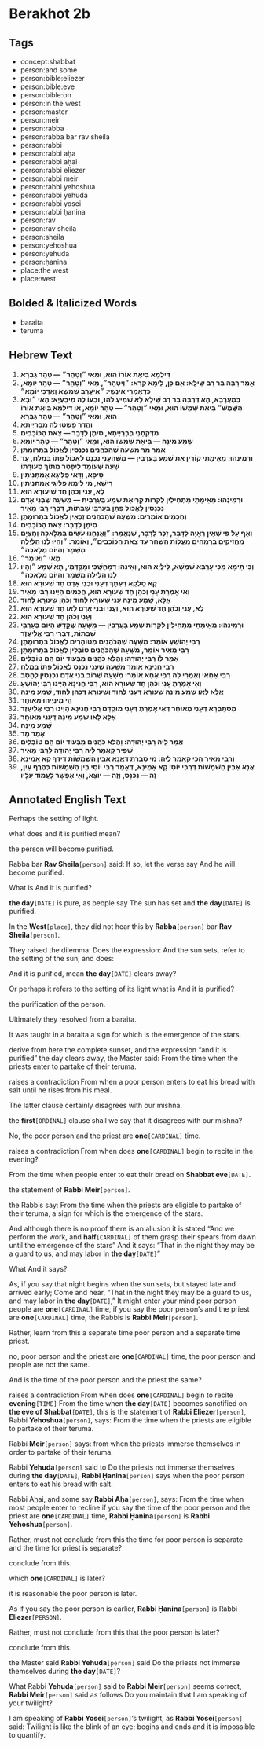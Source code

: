 # Berakhot 2b

## Tags

- concept:shabbat
- person:and some
- person:bible:eliezer
- person:bible:eve
- person:bible:on
- person:in the west
- person:master
- person:meir
- person:rabba
- person:rabba bar rav sheila
- person:rabbi
- person:rabbi aḥa
- person:rabbi aḥai
- person:rabbi eliezer
- person:rabbi meir
- person:rabbi yehoshua
- person:rabbi yehuda
- person:rabbi yosei
- person:rabbi ḥanina
- person:rav
- person:rav sheila
- person:sheila
- person:yehoshua
- person:yehuda
- person:ḥanina
- place:the west
- place:west

## Bolded & Italicized Words

- baraita
- teruma

## Hebrew Text

1. <div dir="rtl"><strong>דִּילְמָא בִּיאַת אוֹרוֹ הוּא, וּמַאי ״וְטָהֵר״ — טְהַר גַּבְרָא</strong></div>

2. <div dir="rtl"><strong>אָמַר רַבָּהּ בַּר רַב שֵׁילָא: אִם כֵּן, לֵימָא קְרָא: ״וְיִטְהָר״, מַאי ״וְטָהֵר״ — טְהַר יוֹמָא, כִּדְאָמְרִי אִינָשֵׁי: ״אִיעֲרַב שִׁמְשָׁא וְאִדַּכִּי יוֹמָא״</strong></div>

3. <div dir="rtl"><strong>בְּמַעֲרָבָא, הָא דְּרַבָּהּ בַּר רַב שֵׁילָא לָא שְׁמִיעַ לְהוּ, וּבְעוֹ לַהּ מִיבַּעְיָא: הַאי ״וּבָא הַשֶּׁמֶשׁ״ בִּיאַת שִׁמְשׁוֹ הוּא, וּמַאי ״וְטָהֵר״ — טְהַר יוֹמָא, אוֹ דִילְמָא בִּיאַת אוֹרוֹ הוּא, וּמַאי ״וְטָהֵר״ — טְהַר גַּבְרָא</strong></div>

4. <div dir="rtl"><strong>וַהֲדַר פָּשְׁטוּ לַהּ מִבָּרַיְיתָא</strong></div>

5. <div dir="rtl"><strong>מִדְּקָתָנֵי בְּבָרַיְיתָא, סִימָן לַדָּבָר — צֵאת הַכּוֹכָבִים</strong></div>

6. <div dir="rtl"><strong>שְׁמַע מִינַּהּ — בִּיאַת שִׁמְשׁוֹ הוּא, וּמַאי ״וְטָהֵר״ — טְהַר יוֹמָא</strong></div>

7. <div dir="rtl"><strong>אָמַר מָר מִשָּׁעָה שֶׁהַכֹּהֲנִים נִכְנָסִין לֶאֱכוֹל בִּתְרוּמָתָן</strong></div>

8. <div dir="rtl"><strong>וּרְמִינְהוּ: מֵאֵימָתַי קוֹרִין אֶת שְׁמַע בָּעֲרָבִין — מִשֶּׁהֶעָנִי נִכְנָס לֶאֱכוֹל פִּתּוֹ בְּמֶלַח, עַד שָׁעָה שֶׁעוֹמֵד לִיפָּטֵר מִתּוֹךְ סְעוּדָּתוֹ</strong></div>

9. <div dir="rtl"><strong>סֵיפָא, וַדַּאי פְּלִיגָא אַמַּתְנִיתִין</strong></div>

10. <div dir="rtl"><strong>רֵישָׁא, מִי לֵימָא פְּלִיגִי אַמַּתְנִיתִין</strong></div>

11. <div dir="rtl"><strong>לָא, עָנִי וְכֹהֵן חַד שִׁיעוּרָא הוּא</strong></div>

12. <div dir="rtl"><strong>וּרְמִינְהוּ: מֵאֵימָתַי מַתְחִילִין לִקְרוֹת קְרִיאַת שְׁמַע בְּעַרְבִית — מִשָּׁעָה שֶׁבְּנֵי אָדָם נִכְנָסִין לֶאֱכוֹל פִּתָּן בְּעַרְבֵי שַׁבָּתוֹת, דִּבְרֵי רַבִּי מֵאִיר</strong></div>

13. <div dir="rtl"><strong>וַחֲכָמִים אוֹמְרִים: מִשָּׁעָה שֶׁהַכֹּהֲנִים זַכָּאִין לֶאֱכוֹל בִּתְרוּמָתָן</strong></div>

14. <div dir="rtl"><strong>סִימָן לַדָּבָר: צֵאת הַכּוֹכָבִים</strong></div>

15. <div dir="rtl"><strong>וְאַף עַל פִּי שֶׁאֵין רְאָיָה לַדָּבָר, זֵכֶר לַדָּבָר, שֶׁנֶּאֱמַר: ״וַאֲנַחְנוּ עֹשִׂים בַּמְּלָאכָה וְחֶצְיָם מַחֲזִיקִים בָּרְמָחִים מֵעֲלוֹת הַשַּׁחַר עַד צֵאת הַכּוֹכָבִים״, וְאוֹמֵר: ״וְהָיוּ לָנוּ הַלַּיְלָה מִשְׁמָר וְהַיּוֹם מְלָאכָה״</strong></div>

16. <div dir="rtl"><strong>מַאי ״וְאוֹמֵר״</strong></div>

17. <div dir="rtl"><strong>וְכִי תֵּימָא מִכִּי עָרְבָא שִׁמְשָׁא, לֵילְיָא הוּא, וְאִינְהוּ דְּמַחְשְׁכִי וּמַקְדְּמִי, תָּא שְׁמַע ״וְהָיוּ לָנוּ הַלַּיְלָה מִשְׁמָר וְהַיּוֹם מְלָאכָה״</strong></div>

18. <div dir="rtl"><strong>קָא סָלְקָא דַּעְתָּךְ דְּעָנִי וּבְנֵי אָדָם חַד שִׁעוּרָא הוּא</strong></div>

19. <div dir="rtl"><strong>וְאִי אָמְרַתְּ עָנִי וְכֹהֵן חַד שִׁעוּרָא הוּא, חֲכָמִים הַיְינוּ רַבִּי מֵאִיר</strong></div>

20. <div dir="rtl"><strong>אֶלָּא, שְׁמַע מִינַּהּ עָנִי שִׁעוּרָא לְחוּד וְכֹהֵן שִׁעוּרָא לְחוּד</strong></div>

21. <div dir="rtl"><strong>לָא, עָנִי וְכֹהֵן חַד שִׁעוּרָא הוּא, וְעָנִי וּבְנֵי אָדָם לָאו חַד שִׁעוּרָא הוּא</strong></div>

22. <div dir="rtl"><strong>וְעָנִי וְכֹהֵן חַד שִׁעוּרָא הוּא</strong></div>

23. <div dir="rtl"><strong>וּרְמִינְהוּ: מֵאֵימָתַי מַתְחִילִין לִקְרוֹת שְׁמַע בָּעֲרָבִין — מִשָּׁעָה שֶׁקָּדַשׁ הַיּוֹם בְּעַרְבֵי שַׁבָּתוֹת, דִּבְרֵי רַבִּי אֱלִיעֶזֶר</strong></div>

24. <div dir="rtl"><strong>רַבִּי יְהוֹשֻׁעַ אוֹמֵר: מִשָּׁעָה שֶׁהַכֹּהֲנִים מְטוֹהָרִים לֶאֱכוֹל בִּתְרוּמָתָן</strong></div>

25. <div dir="rtl"><strong>רַבִּי מֵאִיר אוֹמֵר, מִשָּׁעָה שֶׁהַכֹּהֲנִים טוֹבְלִין לֶאֱכוֹל בִּתְרוּמָתָן</strong></div>

26. <div dir="rtl"><strong>אָמַר לוֹ רַבִּי יְהוּדָה: וַהֲלֹא כֹּהֲנִים מִבְּעוֹד יוֹם הֵם טוֹבְלִים</strong></div>

27. <div dir="rtl"><strong>רַבִּי חֲנִינָא אוֹמֵר מִשָּׁעָה שֶׁעָנִי נִכְנָס לֶאֱכוֹל פִּתּוֹ בְּמֶלַח</strong></div>

28. <div dir="rtl"><strong>רַבִּי אַחַאי וְאָמְרִי לַהּ רַבִּי אַחָא אוֹמֵר: מִשָּׁעָה שֶׁרוֹב בְּנֵי אָדָם נִכְנָסִין לְהָסֵב</strong></div>

29. <div dir="rtl"><strong>וְאִי אָמְרַתְּ עָנִי וְכֹהֵן חַד שִׁעוּרָא הוּא, רַבִּי חֲנִינָא הַיְינוּ רַבִּי יְהוֹשֻׁעַ</strong></div>

30. <div dir="rtl"><strong>אֶלָּא לָאו שְׁמַע מִינַּהּ שִׁעוּרָא דְּעָנִי לְחוּד וְשִׁעוּרָא דְּכֹהֵן לְחוּד, שְׁמַע מִינַּהּ</strong></div>

31. <div dir="rtl"><strong>הֵי מִינַּיְיהוּ מְאוּחָר</strong></div>

32. <div dir="rtl"><strong>מִסְתַּבְּרָא דְּעָנִי מְאוּחָר דְּאִי אָמְרַתְּ דְּעָנִי מוּקְדָּם רַבִּי חֲנִינָא הַיְינוּ רַבִּי אֱלִיעֶזֶר</strong></div>

33. <div dir="rtl"><strong>אֶלָּא לָאו שְׁמַע מִינַּהּ דְּעָנִי מְאוּחָר</strong></div>

34. <div dir="rtl"><strong>שְׁמַע מִינַּהּ</strong></div>

35. <div dir="rtl"><strong>אָמַר מָר</strong></div>

36. <div dir="rtl"><strong>אֲמַר לֵיהּ רַבִּי יְהוּדָה: וַהֲלֹא כֹּהֲנִים מִבְּעוֹד יוֹם הֵם טוֹבְלִים</strong></div>

37. <div dir="rtl"><strong>שַׁפִּיר קָאָמַר לֵיהּ רַבִּי יְהוּדָה לְרַבִּי מֵאִיר</strong></div>

38. <div dir="rtl"><strong>וְרַבִּי מֵאִיר הָכִי קָאָמַר לֵיהּ: מִי סָבְרַתְּ דַּאֲנָא אַבֵּין הַשְּׁמָשׁוֹת דִּידָךְ קָא אָמֵינָא</strong></div>

39. <div dir="rtl"><strong>אֲנָא אַבֵּין הַשְּׁמָשׁוֹת דְּרַבִּי יוֹסֵי קָא אָמֵינָא, דְּאָמַר רַבִּי יוֹסֵי בֵּין הַשְּׁמָשׁוֹת כְּהֶרֶף עַיִן, זֶה — נִכְנָס, וְזֶה — יוֹצֵא, וְאִי אֶפְשָׁר לַעֲמוֹד עָלָיו</strong></div>

## Annotated English Text

Perhaps the setting of light.

what does and it is purified mean?

the person will become purified.

Rabba bar **Rav Sheila**`[person]` said: If so, let the verse say And he will become purified.

What is And it is purified?

**the day**`[DATE]` is pure, as people say The sun has set and **the day**`[DATE]` is purified.

In the **West**`[place]`, they did not hear this by **Rabba**`[person]` bar **Rav Sheila**`[person]`.

They raised the dilemma: Does the expression: And the sun sets, refer to the setting of the sun, and does:

And it is purified, mean **the day**`[DATE]` clears away?

Or perhaps it refers to the setting of its light what is And it is purified?

the purification of the person.

Ultimately they resolved from a baraita.

It was taught in a baraita a sign for which is the emergence of the stars.

derive from here the complete sunset, and the expression “and it is purified” the day clears away, the Master said: From the time when the priests enter to partake of their teruma.

raises a contradiction From when a poor person enters to eat his bread with salt until he rises from his meal.

The latter clause certainly disagrees with our mishna.

the **first**`[ORDINAL]` clause shall we say that it disagrees with our mishna?

No, the poor person and the priest are **one**`[CARDINAL]` time.

raises a contradiction From when does **one**`[CARDINAL]` begin to recite in the evening?

From the time when people enter to eat their bread on **Shabbat eve**`[DATE]`.

the statement of **Rabbi Meir**`[person]`.

the Rabbis say: From the time when the priests are eligible to partake of their teruma, a sign for which is the emergence of the stars.

And although there is no proof there is an allusion it is stated “And we perform the work, and **half**`[CARDINAL]` of them grasp their spears from dawn until the emergence of the stars” And it says: “That in the night they may be a guard to us, and may labor in **the day**`[DATE]`”

What And it says?

As, if you say that night begins when the sun sets, but stayed late and arrived early; Come and hear, “That in the night they may be a guard to us, and may labor in **the day**`[DATE]`,” It might enter your mind poor person people are **one**`[CARDINAL]` time, if you say the poor person’s and the priest are **one**`[CARDINAL]` time, the Rabbis is **Rabbi Meir**`[person]`.

Rather, learn from this a separate time poor person and a separate time priest.

no, poor person and the priest are **one**`[CARDINAL]` time, the poor person and people are not the same.

And is the time of the poor person and the priest the same?

raises a contradiction From when does **one**`[CARDINAL]` begin to recite **evening**`[TIME]` From the time when **the day**`[DATE]` becomes sanctified on **the eve of Shabbat**`[DATE]`, this is the statement of **Rabbi Eliezer**`[person]`, Rabbi **Yehoshua**`[person]`, says: From the time when the priests are eligible to partake of their teruma.

Rabbi **Meir**`[person]` says: from when the priests immerse themselves in order to partake of their teruma.

Rabbi **Yehuda**`[person]` said to Do the priests not immerse themselves during **the day**`[DATE]`, **Rabbi Ḥanina**`[person]` says when the poor person enters to eat his bread with salt.

Rabbi Aḥai, and some say **Rabbi Aḥa**`[person]`, says: From the time when most people enter to recline if you say the time of the poor person and the priest are **one**`[CARDINAL]` time, **Rabbi Ḥanina**`[person]` is **Rabbi Yehoshua**`[person]`.

Rather, must not conclude from this the time for poor person is separate and the time for priest is separate?

conclude from this.

which **one**`[CARDINAL]` is later?

it is reasonable the poor person is later.

As if you say the poor person is earlier, **Rabbi Ḥanina**`[person]` is Rabbi **Eliezer**`[PERSON]`.

Rather, must not conclude from this that the poor person is later?

conclude from this.

the Master said **Rabbi Yehuda**`[person]` said Do the priests not immerse themselves during **the day**`[DATE]`?

What Rabbi **Yehuda**`[person]` said to **Rabbi Meir**`[person]` seems correct, **Rabbi Meir**`[person]` said as follows Do you maintain that I am speaking of your twilight?

I am speaking of **Rabbi Yosei**`[person]`’s twilight, as **Rabbi Yosei**`[person]` said: Twilight is like the blink of an eye; begins and ends and it is impossible to quantify.

